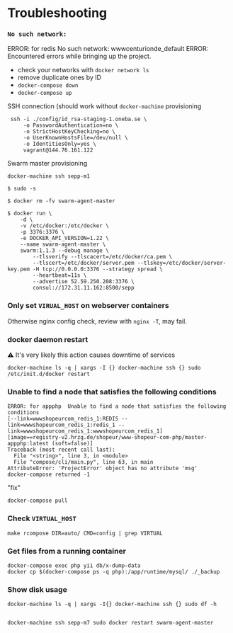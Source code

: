 # Troubleshooting

### `No such network:`

  ERROR: for redis  No such network: wwwcenturionde_default
  ERROR: Encountered errors while bringing up the project.

- check your networks with `docker network ls`
- remove duplicate ones by ID
- `docker-compose down`
- `docker-compose up`


SSH connection (should work without `docker-machine` provisioning

     ssh -i ./config/id_rsa-staging-1.oneba.se \
         -o PasswordAuthentication=no \
         -o StrictHostKeyChecking=no \
         -o UserKnownHostsFile=/dev/null \
         -o IdentitiesOnly=yes \
         vagrant@144.76.161.122

Swarm master provisioning

    docker-machine ssh sepp-m1

    $ sudo -s

    $ docker rm -fv swarm-agent-master

    $ docker run \
        -d \
        -v /etc/docker:/etc/docker \
        -p 3376:3376 \
        -e DOCKER_API_VERSION=1.22 \
        --name swarm-agent-master \
        swarm:1.1.3 --debug manage \
            --tlsverify --tlscacert=/etc/docker/ca.pem \
            --tlscert=/etc/docker/server.pem --tlskey=/etc/docker/server-key.pem -H tcp://0.0.0.0:3376 --strategy spread \
            --heartbeat=11s \
            --advertise 52.59.250.208:3376 \
            consul://172.31.11.162:8500/sepp
    
### Only set `VIRUAL_HOST` on webserver containers

Otherwise nginx config check, review with `nginx -T`, may fail.

    
### docker daemon restart

:warning: It's very likely this action causes downtime of services

    docker-machine ls -q | xargs -I {} docker-machine ssh {} sudo /etc/init.d/docker restart
    
    
### Unable to find a node that satisfies the following conditions
        
    ERROR: for appphp  Unable to find a node that satisfies the following conditions 
    [--link=wwwshopeurcom_redis_1:REDIS --link=wwwshopeurcom_redis_1:redis_1 --link=wwwshopeurcom_redis_1:wwwshopeurcom_redis_1]
    [image==registry-v2.hrzg.de/shopeur/www-shopeur-com-php/master-appphp:latest (soft=false)]
    Traceback (most recent call last):
      File "<string>", line 3, in <module>
      File "compose/cli/main.py", line 63, in main
    AttributeError: 'ProjectError' object has no attribute 'msg'
    docker-compose returned -1

"fix"

    docker-compose pull
    
    
### Check `VIRTUAL_HOST`
    
    make rcompose DIR=auto/ CMD=config | grep VIRTUAL
    
### Get files from a running container
    
    docker-compose exec php yii db/x-dump-data
    docker cp $(docker-compose ps -q php):/app/runtime/mysql/ ./_backup
    
    
### Show disk usage

    docker-machine ls -q | xargs -I{} docker-machine ssh {} sudo df -h
    

    docker-machine ssh sepp-m7 sudo docker restart swarm-agent-master
